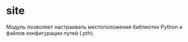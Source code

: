 # site

Модуль позволяет настраивать местоположения библиотек Python и файлов конфигурации путей (.pth).
